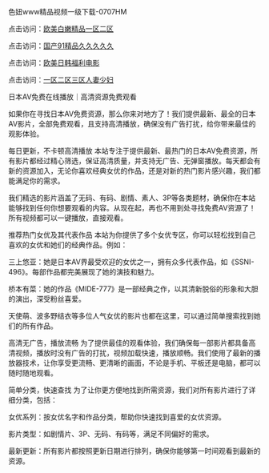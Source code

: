 色妞www精品视频一级下载-0707HM

点击访问：<a href="https://vassv.pages.dev/">欧美白嫩精品一区二区</a>

点击访问：<a href="https://cfad.pages.dev//">国产91精品久久久久久</a>

点击访问：<a href="https://gda-c7m.pages.dev/">欧美日韩福利电影</a>

点击访问：<a href="https://rtj-3zo.pages.dev/">一区二区三区人妻少妇</a>

日本AV免费在线播放｜高清资源免费观看

如果你在寻找日本AV免费资源，那么你来对地方了！我们提供最新、最全的日本AV影片，全部免费观看，且支持高清播放，确保没有广告打扰，给你带来最佳的观影体验。

每日更新，不卡顿高清播放
本站专注于提供最新、最热门的日本AV免费资源，所有影片都经过精心筛选，保证高清质量，并支持无广告、无弹窗播放。每天都会有新的资源加入，无论你喜欢经典女优的作品，还是对新的热门影片感兴趣，我们都能满足你的需求。

我们精选的影片涵盖了无码、有码、剧情、素人、3P等各类题材，确保你在本站能够找到任何你想要观看的内容。从现在起，再也不用到处寻找免费AV资源了！所有视频都可以一键播放，直接观看。

推荐热门女优及其代表作品
本站为你提供了多个女优专区，你可以轻松找到自己喜欢的女优和她们的经典作品。例如：

三上悠亚：她是日本AV界最受欢迎的女优之一，拥有众多代表作品，如《SSNI-496》。每部作品都完美展现了她的演技和魅力。

桥本有菜：她的作品《MIDE-777》是一部经典之作，以其清新脱俗的形象和大胆的演出，深受粉丝喜爱。

天使萌、波多野结衣等多位人气女优的影片也都在这里，可以通过简单搜索找到她们的所有作品。

高清无广告，播放流畅
为了提供最佳的观看体验，我们确保每一部影片都具备高清视频，播放时没有广告的打扰，视频加载快速，播放顺畅。我们使用了最新的播放器技术，让你享受更流畅、更清晰的画面，不论是手机、平板还是电脑，都可以随时随地观看。

简单分类，快速查找
为了让你更方便地找到所需资源，我们对所有影片进行了详细分类，包括：

女优系列：按女优名字和作品分类，帮助你快速找到喜爱的女优资源。

影片类型：如剧情片、3P、无码、有码等，满足不同偏好的需求。

最新更新：所有影片都按照更新日期进行排列，确保你能够第一时间观看到最新的资源。


<span style="display:none;">[Canonical link](https://github.com/dcx1224/1516 ）</span>
